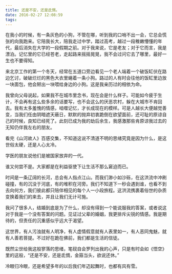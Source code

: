 ```yaml
---
title: 还是不安，还是氐惆。
date: 2016-02-27 12:08:59
tags:
---
```


在我小的时候，有一条灰色的小狗，不管在哪，听到我的口哨不出一会，它总会慌张的向我跑来。它陪我长大，陪我走过中学，踏过高考，越过一段稚嫩懵懂的年代，最后消失在大学的一段假期之前。对于我来说，它是老友；对于它而言，我是漂泊。记忆里的它已经苍老，走起路来摇摇晃晃，我不会过问它去了哪里，最好一生也不要得知。

来北京工作的第一个冬天，经常在五道口旁边看见一个老人端着一个破饭缸伏在路边乞讨，破破烂烂的黑色大衣里蜷着一条小狗。路过的人有时会往他的饭缸里边放一块面包，他会掰出一块喂给身边的小狗。这是我亲历过的相依为命。

我曾向父母说起，如果我不在城市里念书，现在会是什么样子。可能如今疲于生计，不会再有这么些多余的话要写，也不会这么的厌恶农村，躲在大城市不肯回去。我有太多羞愧的情感，啮噬记忆，才长成现在的模样。可是人越长大便越觉善变，当我们任由阴暗遮天蔽日，默默的抛弃初衷跪倒在欲望面前，还可耻的原谅自己的时候，良知已经死了。此刻已成为我的劫后余生，我感激那些肯原谅我过去的无知仍伴我左右的朋友。
 
看完《山河故人》百感交集，不知道这说不清道不明的思绪究竟是因为什么，是这世俗太硬，还是人心太冷。

学医的朋友说他们是被国家放弃的一代。

谁又何尝不是。大家都是在利益驱使下让生活不那么窘迫而已。

时间是一条辽阔的长河，总会有人指点江山。而我们渺小如沙砾，在这洪流中冲刷碰撞，有的沉没于河底，有的堆积在河旁。我们不知道下一秒会遇到谁，也看不到去向何方，我们彼此都只陪伴相见的每个人一小段旅程。这洪流携裹着俗世的杂质变换着我们的来去，并且让我们无计可施。

我问了很多人，结婚到底是为了什么，却没有得到一个能说服我的答案，或者说这对于我是一个没有答案的问题。见证过父辈的婚姻，我更排斥尖锐的情感。我是期待的，但责任的沉重感似乎远大于渴望。

这世界，有人污浊就有人明净，有人虚情假意就有人表里如一，有人恶同鬼魅，就有人善若菩提。不过好在跪在佛前，我们都是生活的信徒。

既然尘世给我这般寥落的思绪，笔砚自会罗列出我的心声，只是有时会如《悟空》里的这般，“还是不安，还是氐惆，金箍当头，欲说还休。”

冷眼归冷眼，还是希望多年的以后我们年迈起舞时，也都有风有雪。